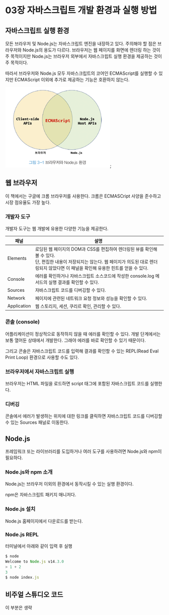 # 03장 자바스크립트 개발 환경과 실행 방법

## 자바스크립트 실행 환경

모든 브라우저 및 Node.js는 자바스크립트 엔진을 내장하고 있다. 주의해야 할 점은 브라우저와 Node.js의 용도가 다르다.
브라우저는 웹 페이지를 화면에 렌더링 하는 것이 주 목적이지만 Node.js는 브라우저 외부에서 자바스크립트 실행 환경을 제공하는 것이 주 목적이다.

따라서 브라우저와 Node.js 모두 자바스크립트의 코어인 ECMAScript를 실행할 수 있지만 ECMAScript 이외에 추가로 제공하는 기능은 호환하지 않는다.

![image](./images/1.png);

## 웹 브라우저

이 책에서는 구글에 크롬 브라우저를 사용한다. 크롬은 ECMASCript 사양을 준수하고 시장 점유율도 가장 높다.

### 개발자 도구

개발자 도구는 웹 개발에 유용한 다양한 기능을 제공한다.

| 패널        | 설명                                                                                                                                                                                                         |
| ----------- | ------------------------------------------------------------------------------------------------------------------------------------------------------------------------------------------------------------ |
| Elements    | 로딩된 웹 페이지의 DOM과 CSS를 편집하여 렌더링된 뷰를 확인해 볼 수 있다. <br/> 단, 편집한 내용이 저장되지는 않는다. 웹 페이지가 의도된 대로 렌더링되지 않았다면 이 패널을 확인해 유용한 힌트를 얻을 수 있다. |
| Console     | 에러를 확인하거나 자바스크립트 소스코드에 작성한 console.log 메서드의 실행 결과를 확인할 수 있다.                                                                                                            |
| Sources     | 자바스크립트 코드를 디버깅할 수 있다.                                                                                                                                                                        |
| Network     | 페이지에 관련된 네트워크 요청 정보와 성능을 확인할 수 있다.                                                                                                                                                  |
| Application | 웹 스토리지, 세션, 쿠리르 확인, 관리할 수 있다.                                                                                                                                                              |

### 콘솔 (console)

어플리케이션이 정상적으로 동작하지 않을 때 에러를 확인할 수 있다. 개발 단계에서는 보통 열어둔 상태에서 개발한다. 그래야 에러를 바로 확인할 수 있기 때문이다.

그리고 콘솔은 자바스크립트 코드를 입력해 결과를 확인할 수 있는 REPL(Read Eval Print Loop) 환경으로 사용할 수도 있다.

### 브라우저에서 자바스크립트 실행

브라우저는 HTML 파일을 로드하면 script 태그에 포함된 자바스크립트 코드를 실행한다.

### 디버깅

콘솔에서 에러가 발생하는 위치에 대한 링크를 클릭하면 자바스크립트 코드를 디버깅할 수 있는 Sources 패널로 이동한다.

## Node.js

프레임워크 또는 라이브러리를 도입하거나 여러 도구를 사용하려면 Node.js와 npm이 필요하다.

### Node.js와 npm 소개

Node.js는 브라우저 이외의 환경에서 동작시킬 수 있는 실행 환경이다.

npm은 자바스크립트 패키지 매니저다.

### Node.js 설치

Node.js 홈페이지에서 다운로드를 받는다.

### Node.js REPL

터미널에서 아래와 같이 입력 후 실행

```jsx
$ node
Welcome to Node.js v14.3.0
> 1 + 2
3
$ node index.js
```

## 비주얼 스튜디오 코드

이 부분은 생략
